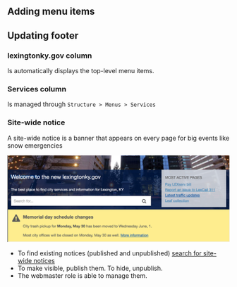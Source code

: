 ## Adding menu items


## Updating footer

### lexingtonky.gov column

Is automatically displays the top-level menu items.

### Services column

Is managed through `Structure > Menus > Services`

### Site-wide notice

A site-wide notice is a banner that appears on every page for big events like snow emergencies

![site-wide notice example](docs/site-wide-notice.png)

* To find existing notices (published and unpublished) [search for site-wide notices](https://lexingtonky.gov/admin/content?type=site_wide_notice&title=)
* To make visible, publish them. To hide, unpublish.
* The webmaster role is able to manage them.
